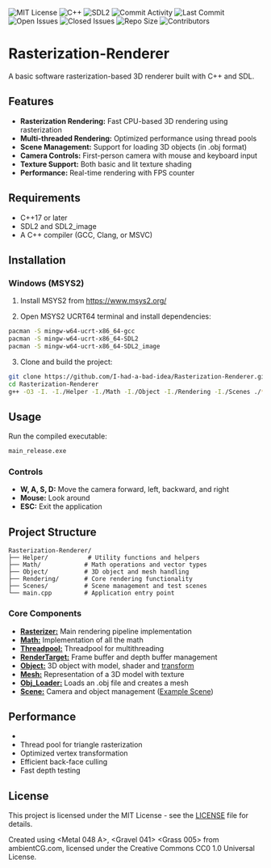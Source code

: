 ![MIT License](https://img.shields.io/badge/license-MIT-green)
![C++](https://img.shields.io/badge/c++-17+-blue)
![SDL2](https://img.shields.io/badge/SDL2-red)
![Commit Activity](https://img.shields.io/github/commit-activity/m/I-had-a-bad-idea/Rasterization-Renderer)
![Last Commit](https://img.shields.io/github/last-commit/I-had-a-bad-idea/Rasterization-Renderer)
![Open Issues](https://img.shields.io/github/issues/I-had-a-bad-idea/Rasterization-Renderer)
![Closed Issues](https://img.shields.io/github/issues-closed/I-had-a-bad-idea/Rasterization-Renderer)
![Repo Size](https://img.shields.io/github/repo-size/I-had-a-bad-idea/Rasterization-Renderer)
![Contributors](https://img.shields.io/github/contributors/I-had-a-bad-idea/Rasterization-Renderer)


# Rasterization-Renderer

A basic software rasterization-based 3D renderer built with C++ and SDL.

## Features

- **Rasterization Rendering:** Fast CPU-based 3D rendering using rasterization
- **Multi-threaded Rendering:** Optimized performance using thread pools
- **Scene Management:** Support for loading 3D objects (in .obj format)
- **Camera Controls:** First-person camera with mouse and keyboard input
- **Texture Support:** Both basic and lit texture shading
- **Performance:** Real-time rendering with FPS counter

## Requirements

- C++17 or later
- SDL2 and SDL2_image
- A C++ compiler (GCC, Clang, or MSVC)

## Installation

### Windows (MSYS2)

1. Install MSYS2 from https://www.msys2.org/

2. Open MSYS2 UCRT64 terminal and install dependencies:
```bash
pacman -S mingw-w64-ucrt-x86_64-gcc
pacman -S mingw-w64-ucrt-x86_64-SDL2
pacman -S mingw-w64-ucrt-x86_64-SDL2_image
```

3. Clone and build the project:
```bash
git clone https://github.com/I-had-a-bad-idea/Rasterization-Renderer.git
cd Rasterization-Renderer
g++ -O3 -I. -I./Helper -I./Math -I./Object -I./Rendering -I./Scenes ./*.cpp ./Helper/*.cpp ./Math/*.cpp ./Object/*.cpp ./Rendering/*.cpp ./Scenes/*.cpp -lSDL2 -lSDL2_image -lopengl32 -o renderer.exe
```

## Usage

Run the compiled executable:
```bash
main_release.exe
```

### Controls
- **W, A, S, D:** Move the camera forward, left, backward, and right
- **Mouse:** Look around 
- **ESC:** Exit the application

## Project Structure

```
Rasterization-Renderer/
├── Helper/           # Utility functions and helpers
├── Math/            # Math operations and vector types
├── Object/          # 3D object and mesh handling
├── Rendering/       # Core rendering functionality
├── Scenes/          # Scene management and test scenes
└── main.cpp         # Application entry point
```

### Core Components

- [**Rasterizer:**](Rendering/Rasterizer.cpp) Main rendering pipeline implementation
- [**Math:**](Math/Maths.cpp) Implementation of all the math 
- [**Threadpool:**](Rendering/Threadpool.cpp) Threadpool for multithreading
- [**RenderTarget:**](Rendering/RenderTarget.h) Frame buffer and depth buffer management
- [**Object:**](Object/Object.h) 3D object with model, shader and [transform](Object/ObjectTransform.h)
- [**Mesh:**](Object/Object_mesh.cpp) Representation of a 3D model with texture
- [**Obj_Loader:**](Helper/Obj_loader.cpp) Loads an .obj file and creates a mesh
- [**Scene:**](Scenes/Scene.h) Camera and object management ([Example Scene](Scenes/Test_scene.cpp))

## Performance
-
- Thread pool for triangle rasterization
- Optimized vertex transformation
- Efficient back-face culling
- Fast depth testing

## License

This project is licensed under the MIT License - see the [LICENSE](LICENSE) file for details.


Created using <Metal 048 A>, <Gravel 041> <Grass 005> from ambientCG.com,
licensed under the Creative Commons CC0 1.0 Universal License.